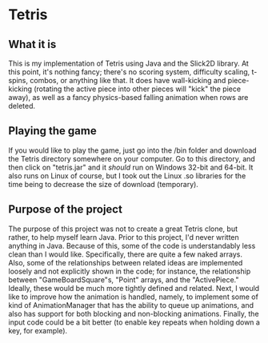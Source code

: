 Tetris
======

What it is
----------

This is my implementation of Tetris using Java and the Slick2D library. At this point, it's nothing fancy; there's no scoring system, difficulty scaling, t-spins, combos, or anything like that. It does have wall-kicking and piece-kicking (rotating the active piece into other pieces will "kick" the piece away), as well as a fancy physics-based falling animation when rows are deleted.

Playing the game
----------------

If you would like to play the game, just go into the /bin folder and download the Tetris directory somewhere on your computer. Go to this directory, and then click on "tetris.jar" and it *should* run on Windows 32-bit and 64-bit. It also runs on Linux of course, but I took out the Linux .so libraries for the time being to decrease the size of download (temporary).

Purpose of the project
----------------------

The purpose of this project was not to create a great Tetris clone, but rather, to help myself learn Java. Prior to this project, I'd never written anything in Java. Because of this, some of the code is understandably less clean than I would like. Specifically, there are quite a few naked arrays. Also, some of the relationships between related ideas are implemented loosely and not explicitly shown in the code; for instance, the relationship between "GameBoardSquare"s, "Point" arrays, and the "ActivePiece." Ideally, these would be much more tightly defined and related. Next, I would like to improve how the animation is handled, namely, to implement some of kind of AnimationManager that has the ability to queue up animations, and also has support for both blocking and non-blocking animations. Finally, the input code could be a bit better (to enable key repeats when holding down a key, for example).
